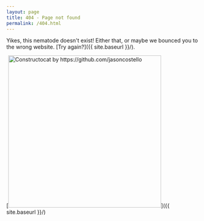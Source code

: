 ```yaml
---
layout: page
title: 404 - Page not found
permalink: /404.html
---
```


Yikes, this nematode doesn't exist! Either that, or maybe we bounced you to the wrong website. [Try again?]({{ site.baseurl }}/).

[<img src="{{ site.baseurl }}/images/404.jpg" alt="Constructocat by https://github.com/jasoncostello" style="width: 400px;"/>]({{ site.baseurl }}/)

